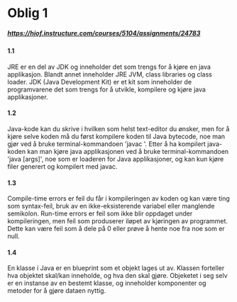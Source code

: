 # Oblig 1
##### https://hiof.instructure.com/courses/5104/assignments/24783

#### 1.1
JRE er en del av JDK og inneholder det som trengs for å kjøre en java applikasjon. Blandt annet inneholder JRE JVM, class libraries og class loader.
JDK (Java Development Kit) er et kit som inneholder de programvarene det som trengs for å utvikle, kompilere og kjøre java applikasjoner.

#### 1.2
Java-kode kan du skrive i hvilken som helst text-editor du ønsker, men for å kjøre selve koden må du først kompilere koden til Java bytecode, noe man gjør ved å bruke terminal-kommandoen 'javac <path>'.
Etter å ha kompilert java-koden kan man kjøre java applikasjonen ved å bruke terminal-kommandoen 'java <path> [args]', noe som er loaderen for Java applikasjoner, og kan kun kjøre filer generert og kompilert med javac.

#### 1.3
Compile-time errors er feil du får i kompileringen av koden og kan være ting som syntax-feil, bruk av en ikke-eksisterende variabel eller manglende semikolon.
Run-time errors er feil som ikke blir oppdaget under kompileringen, men feil som produserer iløpet av kjøringen av programmet. Dette kan være feil som å dele på 0 eller prøve å hente noe fra noe som er null.

#### 1.4
En klasse i Java er en blueprint som et objekt lages ut av. Klassen forteller hva objektet skal/kan inneholde, og hva den skal gjøre. Objeketet i seg selv er en instanse av en bestemt klasse, og inneholder komponenter og metoder for å gjøre dataen nyttig.

